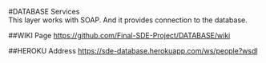 #DATABASE Services     
This layer works with SOAP. And it provides connection to the database.

##WIKI Page
https://github.com/Final-SDE-Project/DATABASE/wiki

##HEROKU Address
https://sde-database.herokuapp.com/ws/people?wsdl

